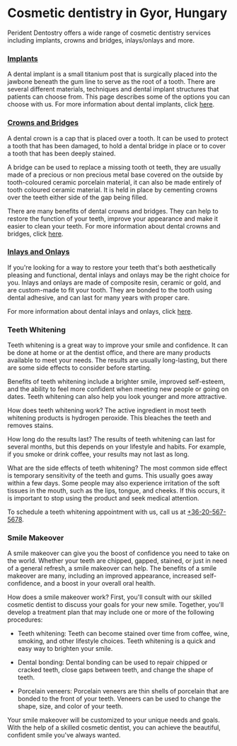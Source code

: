 # Cosmetic dentistry in Gyor, Hungary

Perident Dentostry offers a wide range of cosmetic dentistry services including implants, crowns and bridges, inlays/onlays and more.

### [Implants](/dental-services/cosmetic-dentistry/dental-implants)

A dental implant is a small titanium post that is surgically placed into the jawbone beneath the gum line to serve as the root of a tooth. There are several different materials, techniques and dental implant structures that patients can choose from. This page describes some of the options you can choose with us. For more information about dental implants, click [here](/dental-services/cosmetic-dentistry/dental-implants).

### [Crowns and Bridges](/dental-services/cosmetic-dentistry/crowns-and-bridges)

A dental crown is a cap that is placed over a tooth. It can be used to protect a tooth that has been damaged, to hold a dental bridge in place or to cover a tooth that has been deeply stained.

A bridge can be used to replace a missing tooth ot teeth, they are usually made of a precious or non precious metal base covered on the outside by tooth-coloured ceramic porcelain material, it can also be made entirely of tooth coloured ceramic material. It is held in place by cementing crowns over the teeth either side of the gap being filled.

There are many benefits of dental crowns and bridges. They can help to restore the function of your teeth, improve your appearance and make it easier to clean your teeth. For more information about dental crowns and bridges, click [here](/dental-services/cosmetic-dentistry/crowns-and-bridges).

### [Inlays and Onlays](/dental-services/cosmetic-dentistry/inlays-and-onlays)
If you're looking for a way to restore your teeth that's both aesthetically pleasing and functional, dental inlays and onlays may be the right choice for you. Inlays and onlays are made of composite resin, ceramic or gold, and are custom-made to fit your tooth. They are bonded to the tooth using dental adhesive, and can last for many years with proper care.

For more information about dental inlays and onlays, click [here](/dental-services/cosmetic-dentistry/inlays-and-onlays).

### Teeth Whitening

Teeth whitening is a great way to improve your smile and confidence. It can be done at home or at the dentist office, and there are many products available to meet your needs. The results are usually long-lasting, but there are some side effects to consider before starting.

Benefits of teeth whitening include a brighter smile, improved self-esteem, and the ability to feel more confident when meeting new people or going on dates. Teeth whitening can also help you look younger and more attractive.

How does teeth whitening work? The active ingredient in most teeth whitening products is hydrogen peroxide. This bleaches the teeth and removes stains.

How long do the results last? The results of teeth whitening can last for several months, but this depends on your lifestyle and habits. For example, if you smoke or drink coffee, your results may not last as long.

What are the side effects of teeth whitening? The most common side effect is temporary sensitivity of the teeth and gums. This usually goes away within a few days. Some people may also experience irritation of the soft tissues in the mouth, such as the lips, tongue, and cheeks. If this occurs, it is important to stop using the product and seek medical attention.

To schedule a teeth whitening appointment with us, call us at <a href="tel:+36-20-567-5678">+36-20-567-5678</a>.

### Smile Makeover

A smile makeover can give you the boost of confidence you need to take on the world. Whether your teeth are chipped, gapped, stained, or just in need of a general refresh, a smile makeover can help. The benefits of a smile makeover are many, including an improved appearance, increased self-confidence, and a boost in your overall oral health.

How does a smile makeover work? First, you'll consult with our skilled cosmetic dentist to discuss your goals for your new smile. Together, you'll develop a treatment plan that may include one or more of the following procedures:

- Teeth whitening: Teeth can become stained over time from coffee, wine, smoking, and other lifestyle choices. Teeth whitening is a quick and easy way to brighten your smile.

- Dental bonding: Dental bonding can be used to repair chipped or cracked teeth, close gaps between teeth, and change the shape of teeth.

- Porcelain veneers: Porcelain veneers are thin shells of porcelain that are bonded to the front of your teeth. Veneers can be used to change the shape, size, and color of your teeth.

Your smile makeover will be customized to your unique needs and goals. With the help of a skilled cosmetic dentist, you can achieve the beautiful, confident smile you've always wanted.
